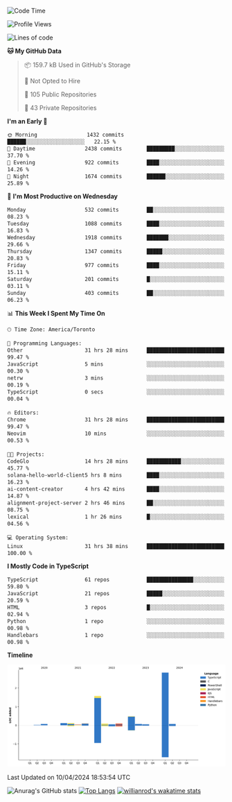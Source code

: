 <!--START_SECTION:waka-->
![Code Time](http://img.shields.io/badge/Code%20Time-1%2C414%20hrs%2010%20mins-blue)

![Profile Views](http://img.shields.io/badge/Profile%20Views-0-blue)

![Lines of code](https://img.shields.io/badge/From%20Hello%20World%20I%27ve%20Written-5.7%20million%20lines%20of%20code-blue)

**🐱 My GitHub Data** 

> 📦 159.7 kB Used in GitHub's Storage 
 > 
> 🚫 Not Opted to Hire
 > 
> 📜 105 Public Repositories 
 > 
> 🔑 43 Private Repositories 
 > 
**I'm an Early 🐤** 

```text
🌞 Morning                1432 commits        ██████░░░░░░░░░░░░░░░░░░░   22.15 % 
🌆 Daytime                2438 commits        █████████░░░░░░░░░░░░░░░░   37.70 % 
🌃 Evening                922 commits         ████░░░░░░░░░░░░░░░░░░░░░   14.26 % 
🌙 Night                  1674 commits        ██████░░░░░░░░░░░░░░░░░░░   25.89 % 
```
📅 **I'm Most Productive on Wednesday** 

```text
Monday                   532 commits         ██░░░░░░░░░░░░░░░░░░░░░░░   08.23 % 
Tuesday                  1088 commits        ████░░░░░░░░░░░░░░░░░░░░░   16.83 % 
Wednesday                1918 commits        ███████░░░░░░░░░░░░░░░░░░   29.66 % 
Thursday                 1347 commits        █████░░░░░░░░░░░░░░░░░░░░   20.83 % 
Friday                   977 commits         ████░░░░░░░░░░░░░░░░░░░░░   15.11 % 
Saturday                 201 commits         █░░░░░░░░░░░░░░░░░░░░░░░░   03.11 % 
Sunday                   403 commits         ██░░░░░░░░░░░░░░░░░░░░░░░   06.23 % 
```


📊 **This Week I Spent My Time On** 

```text
🕑︎ Time Zone: America/Toronto

💬 Programming Languages: 
Other                    31 hrs 28 mins      █████████████████████████   99.47 % 
JavaScript               5 mins              ░░░░░░░░░░░░░░░░░░░░░░░░░   00.30 % 
netrw                    3 mins              ░░░░░░░░░░░░░░░░░░░░░░░░░   00.19 % 
TypeScript               0 secs              ░░░░░░░░░░░░░░░░░░░░░░░░░   00.04 % 

🔥 Editors: 
Chrome                   31 hrs 28 mins      █████████████████████████   99.47 % 
Neovim                   10 mins             ░░░░░░░░░░░░░░░░░░░░░░░░░   00.53 % 

🐱‍💻 Projects: 
CodeGlo                  14 hrs 28 mins      ███████████░░░░░░░░░░░░░░   45.77 % 
solana-hello-world-client5 hrs 8 mins        ████░░░░░░░░░░░░░░░░░░░░░   16.23 % 
ai-content-creator       4 hrs 42 mins       ████░░░░░░░░░░░░░░░░░░░░░   14.87 % 
alignment-project-server 2 hrs 46 mins       ██░░░░░░░░░░░░░░░░░░░░░░░   08.75 % 
lexical                  1 hr 26 mins        █░░░░░░░░░░░░░░░░░░░░░░░░   04.56 % 

💻 Operating System: 
Linux                    31 hrs 38 mins      █████████████████████████   100.00 % 
```

**I Mostly Code in TypeScript** 

```text
TypeScript               61 repos            ███████████████░░░░░░░░░░   59.80 % 
JavaScript               21 repos            █████░░░░░░░░░░░░░░░░░░░░   20.59 % 
HTML                     3 repos             █░░░░░░░░░░░░░░░░░░░░░░░░   02.94 % 
Python                   1 repo              ░░░░░░░░░░░░░░░░░░░░░░░░░   00.98 % 
Handlebars               1 repo              ░░░░░░░░░░░░░░░░░░░░░░░░░   00.98 % 
```



**Timeline**

![Lines of Code chart](https://raw.githubusercontent.com/wise-introvert/wise-introvert/master/assets/bar_graph.png)


 Last Updated on 10/04/2024 18:53:54 UTC
<!--END_SECTION:waka-->

![Anurag's GitHub stats](https://github-readme-stats.vercel.app/api?username=wise-introvert&count_private=true&show_icons=true)
[![Top Langs](https://github-readme-stats.vercel.app/api/top-langs/?username=wise-introvert&langs_count=10)](https://github.com/anuraghazra/github-readme-stats)
[![willianrod's wakatime stats](https://github-readme-stats.vercel.app/api/wakatime?username=wiseintrovert)](https://github.com/anuraghazra/github-readme-stats)
